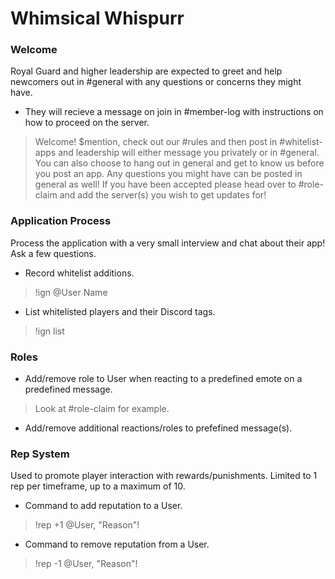 # Whimsical Whispurr

### Welcome
Royal Guard and higher leadership are expected to greet and help newcomers out in #general with any questions or concerns they might have.
- They will recieve a message on join in #member-log with instructions on how to proceed on the server. 
>Welcome! $mention, check out our #rules and then post in #whitelist-apps and leadership will either message you privately or in #general. You can also choose to hang out in general and get to know us before you post an app. Any questions you might have can be posted in general as well! If you have been accepted please head over to #role-claim and add the server(s) you wish to get updates for!

### Application Process
Process the application with a very small interview and chat about their app! Ask a few questions.
- Record whitelist additions.
>!ign @User Name
- List whitelisted players and their Discord tags.
>!ign list

### Roles
- Add/remove role to User when reacting to a predefined emote on a predefined message.
>Look at #role-claim for example.
- Add/remove additional reactions/roles to prefefined message(s).

### Rep System
Used to promote player interaction with rewards/punishments. Limited to 1 rep per timeframe, up to a maximum of 10.
- Command to add reputation to a User.
>!rep +1 @User, "Reason"!
- Command to remove reputation from a User.
>!rep -1 @User, "Reason"!
